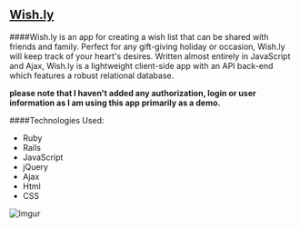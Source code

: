 ## [Wish.ly](https://safe-waters-8362.herokuapp.com/tasks)


####Wish.ly is an app for creating a wish list that can be shared with friends and family. Perfect for any gift-giving holiday or occasion, Wish.ly will keep track of your heart's desires. Written almost entirely in JavaScript and Ajax, Wish.ly is a lightweight client-side app with an API back-end which features a robust relational database.

**please note that I haven't added any authorization, login or user information as I am using this app primarily as a demo.** 

####Technologies Used:
- Ruby
- Rails
- JavaScript
- jQuery
- Ajax
- Html
- CSS

![Imgur](http://i.imgur.com/5tPzzQ0l.png)